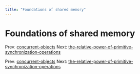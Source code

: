 ```yaml
---
title: "Foundations of shared memory"
---
```


# Foundations of shared memory

Prev: [concurrent-objects](concurrent-objects.md)
Next: [the-relative-power-of-primitive-synchronization-operations](the-relative-power-of-primitive-synchronization-operations.md)

Prev: [concurrent-objects](concurrent-objects.md)
Next: [the-relative-power-of-primitive-synchronization-operations](the-relative-power-of-primitive-synchronization-operations.md)
